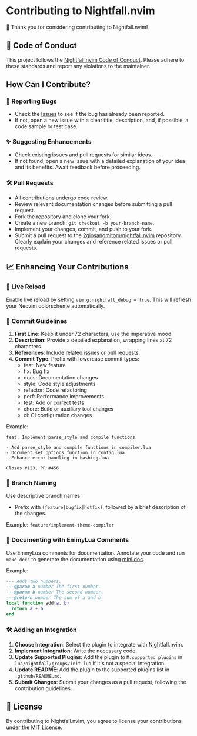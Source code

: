 # Contributing to Nightfall.nvim

🎉 Thank you for considering contributing to Nightfall.nvim!

## 📜 Code of Conduct

This project follows the [Nightfall.nvim Code of Conduct](CODE_OF_CONDUCT.md). Please adhere to these standards and report any violations to the maintainer.

## How Can I Contribute?

### 🐛 Reporting Bugs

- Check the [Issues](https://github.com/2giosangmitom/nightfall.nvim/issues) to see if the bug has already been reported.
- If not, open a new issue with a clear title, description, and, if possible, a code sample or test case.

### ✨ Suggesting Enhancements

- Check existing issues and pull requests for similar ideas.
- If not found, open a new issue with a detailed explanation of your idea and its benefits. Await feedback before proceeding.

### 🛠️ Pull Requests

- All contributions undergo code review.
- Review relevant documentation changes before submitting a pull request.
- Fork the repository and clone your fork.
- Create a new branch: `git checkout -b your-branch-name`.
- Implement your changes, commit, and push to your fork.
- Submit a pull request to the [2giosangmitom/nightfall.nvim](https://github.com/2giosangmitom/nightfall.nvim) repository. Clearly explain your changes and reference related issues or pull requests.

## 📈 Enhancing Your Contributions

### 🔄 Live Reload

Enable live reload by setting `vim.g.nightfall_debug = true`. This will refresh your Neovim colorscheme automatically.

### 📝 Commit Guidelines

1. **First Line**: Keep it under 72 characters, use the imperative mood.
2. **Description**: Provide a detailed explanation, wrapping lines at 72 characters.
3. **References**: Include related issues or pull requests.
4. **Commit Type**: Prefix with lowercase commit types:
   - feat: New feature
   - fix: Bug fix
   - docs: Documentation changes
   - style: Code style adjustments
   - refactor: Code refactoring
   - perf: Performance improvements
   - test: Add or correct tests
   - chore: Build or auxiliary tool changes
   - ci: CI configuration changes

Example:

```
feat: Implement parse_style and compile functions

- Add parse_style and compile functions in compiler.lua
- Document set_options function in config.lua
- Enhance error handling in hashing.lua

Closes #123, PR #456
```

### 🌿 Branch Naming

Use descriptive branch names:

- Prefix with `(feature|bugfix|hotfix)`, followed by a brief description of the changes.

Example: `feature/implement-theme-compiler`

### 📄 Documenting with EmmyLua Comments

Use EmmyLua comments for documentation. Annotate your code and run `make docs` to generate the documentation using [mini.doc](https://github.com/echasnovski/mini.doc).

Example:

```lua
--- Adds two numbers.
---@param a number The first number.
---@param b number The second number.
---@return number The sum of a and b.
local function add(a, b)
  return a + b
end
```

### 🛠️ Adding an Integration

1. **Choose Integration**: Select the plugin to integrate with Nightfall.nvim.
2. **Implement Integration**: Write the necessary code.
3. **Update Supported Plugins**: Add the plugin to `M.supported_plugins` in `lua/nightfall/groups/init.lua` if it's not a special integration.
4. **Update README**: Add the plugin to the supported plugins list in `.github/README.md`.
5. **Submit Changes**: Submit your changes as a pull request, following the contribution guidelines.

## 📄 License

By contributing to Nightfall.nvim, you agree to license your contributions under the [MIT License](../LICENSE).
